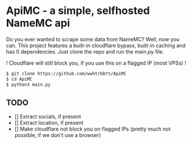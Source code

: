 # ApiMC - a simple, selfhosted NameMC api

Do you ever wanted to scrape some data from NameMC? Well, now you can.
This project features a built-in cloudflare bypass, built-in caching and has 0 dependencies. Just clone the repo and run the main.py file.

! Cloudflare will still block you, if you use this on a flagged IP (most VPSs) !

```bash
$ git clone https://github.com/wwhtrbbtt/ApiMC
$ cd ApiMC 
$ python3 main.py 
```

## TODO
 - [] Extract socials, if present 
 - [] Extract location, if present
 - [] Make cloudflare not block you on flagged IPs (pretty much not possible, if we don't use a browser)
